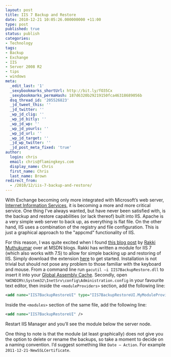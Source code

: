 ```yaml
---
layout: post
title: IIS 7 Backup and Restore
date: 2010-12-21 10:05:26.000000000 +11:00
type: post
published: true
status: publish
categories:
- Technology
tags:
- Backup
- Exchange
- IIS
- Server 2008 R2
- tips
- windows
meta:
  _edit_last: '1'
  _sexybookmarks_shortUrl: http://bit.ly/fO35Cx
  _sexybookmarks_permaHash: 187d6320b29219150fca46318689056b
  dsq_thread_id: '205526823'
  _jd_tweet_this: ''
  _jd_twitter: ''
  _wp_jd_clig: ''
  _wp_jd_bitly: ''
  _wp_jd_wp: ''
  _wp_jd_yourls: ''
  _wp_jd_url: ''
  _wp_jd_target: ''
  _jd_wp_twitter: ''
  _jd_post_meta_fixed: 'true'
author:
  login: chris
  email: chris@flamingkeys.com
  display_name: Chris
  first_name: Chris
  last_name: Brown
redirect_from:
  - /2010/12/iis-7-backup-and-restore/
---
```


With Exchange becoming only more integrated with Microsoft’s web server, [Internet Information Services](http://en.wikipedia.org/wiki/Internet_Information_Services), it is becoming a more and more critical service. One thing I’ve always wanted, but have never been satisfied with, is the backup and restore capabilities (or lack thereof) built into IIS. Apache is a very simple web server to back up, as everything is flat file. On the other hand, IIS uses a combination of the registry and file configuration. This is just a graphical approach to the "appcmd" functionality of IIS.

For this reason, I was quite excited when I found [this blog post](http://blogs.msdn.com/b/rakkimk/archive/2007/11/04/iis7-backup-restore-ui-module.aspx) by [Rakki Muthukumar](http://blogs.msdn.com/b/rakkimk) over at MSDN blogs. Rakki has written a module for IIS 7 (which also works with 7.5) to allow for simple backing up and restoring of IIS. Simply download the extension [here](http://www.iis.net/community/default.aspx?tabid=34&amp;g=6&amp;i=1552) to get started.
Installation is not trivial but should not pose any problem to those familiar with the keyboard and mouse. From a command line run `gacutil –i IIS7BackupRestore.dll` to insert it into your [Global Assembly Cache](http://msdn.microsoft.com/en-us/library/yf1d93sz.aspx). Secondly, open `%WINDIR%\System32\InetSrv\config\Administration.config` in your favourite text editor, then inside the `<moduleProviders>` section, add the following line:

```xml
<add name="IIS7BackupRestoreUI" type="IIS7BackupRestoreUI.MyModuleProvider, IIS7BackupRestoreUI, Version=1.0.0.0, Culture=neutral, PublicKeyToken=db9daa3d2ea5f6fd" />
```

Inside the `<modules>` section of the same file, add the following line:

```xml
<add name="IIS7BackupRestoreUI" />
```

Restart IIS Manager and you’ll see the module below the server node.

One thing to note is that the module (at least graphically) does not give you the option to delete or rename the backups, so take a moment to decide on a naming convention. I’d suggest something like `Date – Action`. For example `2011-12-21-NewSSLCertificate`.
